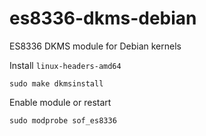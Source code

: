 # es8336-dkms-debian
ES8336 DKMS module for Debian kernels

Install ```linux-headers-amd64```

```sudo make dkmsinstall```

Enable module or restart

```sudo modprobe sof_es8336```

